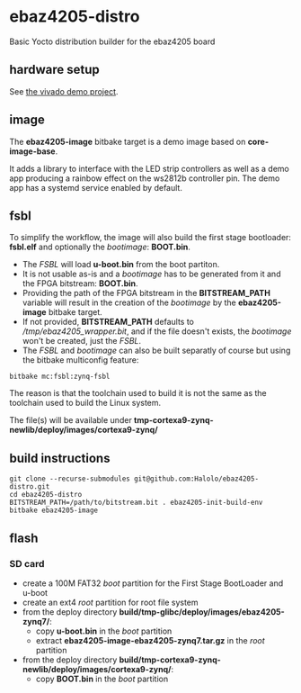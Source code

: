# ebaz4205-distro
Basic Yocto distribution builder for the ebaz4205 board

## hardware setup
See [the vivado demo project](https://github.com/Halolo/ebaz4205-vivado).

## image
The **ebaz4205-image** bitbake target is a demo image based on **core-image-base**.

It adds a library to interface with the LED strip controllers as well as a demo app producing a rainbow effect on the ws2812b controller pin.
The demo app has a systemd service enabled by default.

## fsbl
To simplify the workflow, the image will also build the first stage bootloader: **fsbl.elf** and optionally the *bootimage*: **BOOT.bin**.
- The *FSBL* will load **u-boot.bin** from the boot partiton.
- It is not usable as-is and a *bootimage* has to be generated from it and the FPGA bitstream: **BOOT.bin**.
- Providing the path of the FPGA bitstream in the **BITSTREAM_PATH** variable will result in the creation of the *bootimage* by the **ebaz4205-image** bitbake target.
- If not provided, **BITSTREAM_PATH** defaults to */tmp/ebaz4205_wrapper.bit*, and if the file doesn't exists, the *bootimage* won't be created, just the *FSBL*.
- The *FSBL* and *bootimage* can also be built separatly of course but using the bitbake multiconfig feature:

```
bitbake mc:fsbl:zynq-fsbl
```

The reason is that the toolchain used to build it is not the same as the toolchain used to build the Linux system.

The file(s) will be available under **tmp-cortexa9-zynq-newlib/deploy/images/cortexa9-zynq/**

## build instructions

```
git clone --recurse-submodules git@github.com:Halolo/ebaz4205-distro.git
cd ebaz4205-distro
BITSTREAM_PATH=/path/to/bitstream.bit . ebaz4205-init-build-env
bitbake ebaz4205-image
```

## flash

### SD card
* create a 100M FAT32 *boot* partition for the First Stage BootLoader and u-boot
* create an ext4 *root* partition for root file system
* from the deploy directory **build/tmp-glibc/deploy/images/ebaz4205-zynq7/**:
	* copy **u-boot.bin** in the *boot* partition
	* extract **ebaz4205-image-ebaz4205-zynq7.tar.gz** in the *root* partition
* from the deploy directory **build/tmp-cortexa9-zynq-newlib/deploy/images/cortexa9-zynq/**:
	* copy **BOOT.bin** in the *boot* partition
